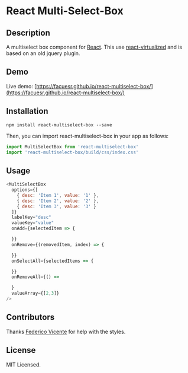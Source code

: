 # React Multi-Select-Box

## Description

A multiselect box component for <a href="https://reactjs.org/" target="_blank">React</a>. This use <a href="">react-virtualized</a> and is based on an old jquery plugin.

## Demo

Live demo: [https://facuesr.github.io/react-multiselect-box/](https://facuesr.github.io/react-multiselect-box/)

## Installation

`npm install react-multiselect-box --save`

Then, you can import react-multiselect-box in your app as follows:

```js
import MultiSelectBox from 'react-multiselect-box'
import 'react-multiselect-box/build/css/index.css'
```

## Usage

```js
<MultiSelectBox
  options={[
    { desc: 'Item 1', value: '1' },
    { desc: 'Item 2', value: '2' },
    { desc: 'Item 3', value: '3' }
  ]}
  labelKey="desc"
  valueKey="value"
  onAdd={selectedItem => {

  }}
  onRemove={(removedItem, index) => {

  }}
  onSelectAll={selectedItems => {

  }}
  onRemoveAll={() =>

  }
  valueArray={[2,3]}
/>
```

## Contributors

Thanks <a href="">Federico Vicente</a> for help with the styles.

## License

MIT Licensed.

